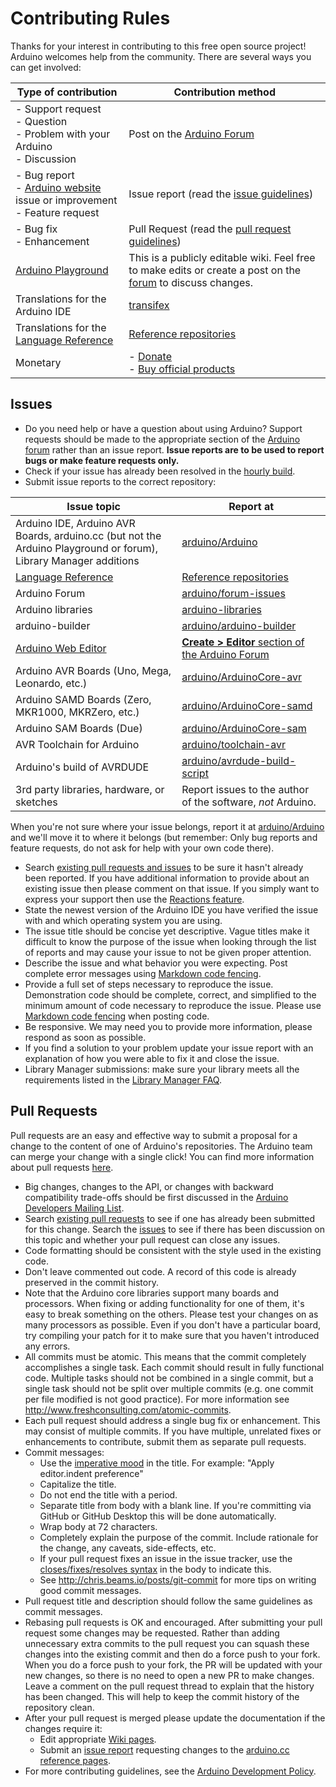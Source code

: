 # Contributing Rules
Thanks for your interest in contributing to this free open source project! Arduino welcomes help from the community. There are several ways you can get involved:

| Type of contribution | Contribution method |
|-|-|
| - Support request<br/>- Question<br/>- Problem with your Arduino<br/>- Discussion | Post on the [Arduino Forum](http://forum.arduino.cc) |
| - Bug report<br/>- [Arduino website](https://www.arduino.cc/) issue or improvement<br/>- Feature request | Issue report (read the [issue guidelines](#issues)) |
| - Bug fix<br/>- Enhancement | Pull Request (read the [pull request guidelines](#pull-requests)) |
| [Arduino Playground](http://playground.arduino.cc/) | This is a publicly editable wiki. Feel free to make edits or create a post on the [forum](http://forum.arduino.cc/index.php?board=24.0) to discuss changes. |
| Translations for the Arduino IDE | [transifex](https://www.transifex.com/mbanzi/arduino-ide-15/) |
| Translations for the [Language Reference](https://www.arduino.cc/reference) | [Reference repositories](https://github.com/arduino?q=reference-) |
| Monetary | - [Donate](https://www.arduino.cc/en/Main/Contribute)<br/>- [Buy official products](https://store.arduino.cc) |


## Issues
- Do you need help or have a question about using Arduino? Support requests should be made to the appropriate section of the [Arduino forum](http://forum.arduino.cc) rather than an issue report. **Issue reports are to be used to report bugs or make feature requests only.**
- Check if your issue has already been resolved in the [hourly build](http://www.arduino.cc/en/Main/Software#hourly).
- Submit issue reports to the correct repository:

| Issue topic | Report at |
|-|-|
| Arduino IDE, Arduino AVR Boards, arduino.cc (but not the Arduino Playground or forum), Library Manager additions | [arduino/Arduino](https://github.com/arduino/Arduino/issues) |
| [Language Reference](https://www.arduino.cc/reference) | [Reference repositories](https://github.com/arduino?q=reference-) |
| Arduino Forum | [arduino/forum-issues](https://github.com/arduino/forum-issues/issues) |
| Arduino libraries | [arduino-libraries](https://github.com/arduino-libraries) |
| arduino-builder | [arduino/arduino-builder](https://github.com/arduino/arduino-builder/issues) |
| [Arduino Web Editor](https://create.arduino.cc/editor) | [**Create > Editor** section of the Arduino Forum](http://forum.arduino.cc/index.php?board=101.0) |
| Arduino AVR Boards (Uno, Mega, Leonardo, etc.) | [arduino/ArduinoCore-avr](https://github.com/arduino/ArduinoCore-avr/issues) |
| Arduino SAMD Boards (Zero, MKR1000, MKRZero, etc.) | [arduino/ArduinoCore-samd](https://github.com/arduino/ArduinoCore-samd/issues) |
| Arduino SAM Boards (Due) | [arduino/ArduinoCore-sam](https://github.com/arduino/ArduinoCore-sam/issues) |
| AVR Toolchain for Arduino | [arduino/toolchain-avr](https://github.com/arduino/toolchain-avr/issues) |
| Arduino's build of AVRDUDE | [arduino/avrdude-build-script](https://github.com/arduino/avrdude-build-script/issues) |
| 3rd party libraries, hardware, or sketches | Report issues to the author of the software, *not* Arduino. |

When you're not sure where your issue belongs, report it at [arduino/Arduino](https://github.com/arduino/Arduino) and we'll move it to where it belongs (but remember: Only bug reports and feature requests, do not ask for help with your own code there).

- Search [existing pull requests and issues](https://github.com/arduino/Arduino/issues?q=) to be sure it hasn't already been reported. If you have additional information to provide about an existing issue then please comment on that issue. If you simply want to express your support then use the [Reactions feature](https://github.com/blog/2119-add-reactions-to-pull-requests-issues-and-comments).
- State the newest version of the Arduino IDE you have verified the issue with and which operating system you are using.
- The issue title should be concise yet descriptive. Vague titles make it difficult to know the purpose of the issue when looking through the list of reports and may cause your issue to not be given proper attention.
- Describe the issue and what behavior you were expecting. Post complete error messages using [Markdown code fencing](https://guides.github.com/features/mastering-markdown/#examples).
- Provide a full set of steps necessary to reproduce the issue. Demonstration code should be complete, correct, and simplified to the minimum amount of code necessary to reproduce the issue. Please use [Markdown code fencing](https://guides.github.com/features/mastering-markdown/#examples) when posting code.
- Be responsive. We may need you to provide more information, please respond as soon as possible.
- If you find a solution to your problem update your issue report with an explanation of how you were able to fix it and close the issue.
- Library Manager submissions: make sure your library meets all the requirements listed in the [Library Manager FAQ](https://github.com/arduino/Arduino/wiki/Library-Manager-FAQ).


## Pull Requests
Pull requests are an easy and effective way to submit a proposal for a change to the content of one of Arduino's repositories. The Arduino team can merge your change with a single click! You can find more information about pull requests [here](https://help.github.com/articles/creating-a-pull-request/).
- Big changes, changes to the API, or changes with backward compatibility trade-offs should be first discussed in the [Arduino Developers Mailing List](https://groups.google.com/a/arduino.cc/forum/#!forum/developers).
- Search [existing pull requests](https://github.com/arduino/Arduino/pulls?q=) to see if one has already been submitted for this change. Search the [issues](https://github.com/arduino/Arduino/issues?q=is%3Aissue) to see if there has been discussion on this topic and whether your pull request can close any issues.
- Code formatting should be consistent with the style used in the existing code.
- Don't leave commented out code. A record of this code is already preserved in the commit history.
- Note that the Arduino core libraries support many boards and processors. When fixing or adding functionality for one of them, it's easy to break something on the others. Please test your changes on as many processors as possible. Even if you don't have a particular board, try compiling your patch for it to make sure that you haven't introduced any errors.
- All commits must be atomic. This means that the commit completely accomplishes a single task. Each commit should result in fully functional code. Multiple tasks should not be combined in a single commit, but a single task should not be split over multiple commits (e.g. one commit per file modified is not good practice). For more information see http://www.freshconsulting.com/atomic-commits.
- Each pull request should address a single bug fix or enhancement. This may consist of multiple commits. If you have multiple, unrelated fixes or enhancements to contribute, submit them as separate pull requests.
- Commit messages:
  - Use the [imperative mood](http://chris.beams.io/posts/git-commit/#imperative) in the title. For example: "Apply editor.indent preference"
  - Capitalize the title.
  - Do not end the title with a period.
  - Separate title from body with a blank line. If you're committing via GitHub or GitHub Desktop this will be done automatically.
  - Wrap body at 72 characters.
  - Completely explain the purpose of the commit. Include rationale for the change, any caveats, side-effects, etc.
  - If your pull request fixes an issue in the issue tracker, use the [closes/fixes/resolves syntax](https://help.github.com/articles/closing-issues-via-commit-messages) in the body to indicate this.
  - See http://chris.beams.io/posts/git-commit for more tips on writing good commit messages.
- Pull request title and description should follow the same guidelines as commit messages.
- Rebasing pull requests is OK and encouraged. After submitting your pull request some changes may be requested. Rather than adding unnecessary extra commits to the pull request you can squash these changes into the existing commit and then do a force push to your fork. When you do a force push to your fork, the PR will be updated with your new changes, so there is no need to open a new PR to make changes. Leave a comment on the pull request thread to explain that the history has been changed. This will help to keep the commit history of the repository clean.
- After your pull request is merged please update the documentation if the changes require it:
  - Edit appropriate [Wiki pages](https://github.com/arduino/Arduino/wiki/_pages).
  - Submit an [issue report](https://github.com/arduino/Arduino/issues/new) requesting changes to the [arduino.cc reference pages](https://www.arduino.cc/en/Reference/HomePage).
- For more contributing guidelines, see the [Arduino Development Policy](https://github.com/arduino/Arduino/wiki/Development-Policy).
